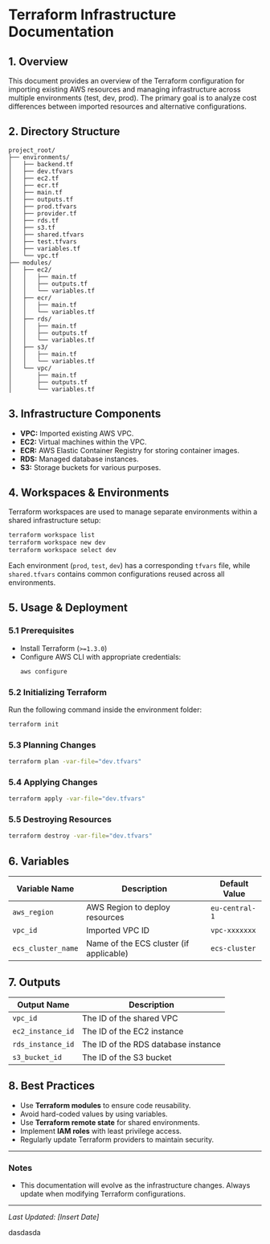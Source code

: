 # Terraform Infrastructure Documentation

## 1. Overview

This document provides an overview of the Terraform configuration for importing existing AWS resources and managing infrastructure across multiple environments (test, dev, prod). The primary goal is to analyze cost differences between imported resources and alternative configurations.

## 2. Directory Structure

```
project_root/
├── environments/
│   ├── backend.tf
│   ├── dev.tfvars
│   ├── ec2.tf
│   ├── ecr.tf
│   ├── main.tf
│   ├── outputs.tf
│   ├── prod.tfvars
│   ├── provider.tf
│   ├── rds.tf
│   ├── s3.tf
│   ├── shared.tfvars
│   ├── test.tfvars
│   ├── variables.tf
│   └── vpc.tf
├── modules/
│   ├── ec2/
│   │   ├── main.tf
│   │   ├── outputs.tf
│   │   └── variables.tf
│   ├── ecr/
│   │   ├── main.tf
│   │   └── variables.tf
│   ├── rds/
│   │   ├── main.tf
│   │   ├── outputs.tf
│   │   └── variables.tf
│   ├── s3/
│   │   ├── main.tf
│   │   └── variables.tf
│   └── vpc/
│       ├── main.tf
│       ├── outputs.tf
│       └── variables.tf
```

## 3. Infrastructure Components

- **VPC:** Imported existing AWS VPC.
- **EC2:** Virtual machines within the VPC.
- **ECR:** AWS Elastic Container Registry for storing container images.
- **RDS:** Managed database instances.
- **S3:** Storage buckets for various purposes.

## 4. Workspaces & Environments

Terraform workspaces are used to manage separate environments within a shared infrastructure setup:

```sh
terraform workspace list
terraform workspace new dev
terraform workspace select dev
```

Each environment (`prod`, `test`, `dev`) has a corresponding `tfvars` file, while `shared.tfvars` contains common configurations reused across all environments.

## 5. Usage & Deployment

### 5.1 Prerequisites

- Install Terraform (`>=1.3.0`)
- Configure AWS CLI with appropriate credentials:
  ```sh
  aws configure
  ```

### 5.2 Initializing Terraform

Run the following command inside the environment folder:

```sh
terraform init
```

### 5.3 Planning Changes

```sh
terraform plan -var-file="dev.tfvars"
```

### 5.4 Applying Changes

```sh
terraform apply -var-file="dev.tfvars"
```

### 5.5 Destroying Resources

```sh
terraform destroy -var-file="dev.tfvars"
```

## 6. Variables

| Variable Name      | Description                             | Default Value  |
| ------------------ | --------------------------------------- | -------------- |
| `aws_region`       | AWS Region to deploy resources          | `eu-central-1` |
| `vpc_id`           | Imported VPC ID                         | `vpc-xxxxxxx`  |
| `ecs_cluster_name` | Name of the ECS cluster (if applicable) | `ecs-cluster`  |

## 7. Outputs

| Output Name       | Description                         |
| ----------------- | ----------------------------------- |
| `vpc_id`          | The ID of the shared VPC            |
| `ec2_instance_id` | The ID of the EC2 instance          |
| `rds_instance_id` | The ID of the RDS database instance |
| `s3_bucket_id`    | The ID of the S3 bucket             |

## 8. Best Practices

- Use **Terraform modules** to ensure code reusability.
- Avoid hard-coded values by using variables.
- Use **Terraform remote state** for shared environments.
- Implement **IAM roles** with least privilege access.
- Regularly update Terraform providers to maintain security.

---

### Notes

- This documentation will evolve as the infrastructure changes. Always update when modifying Terraform configurations.

---

*Last Updated: [Insert Date]*

dasdasda
